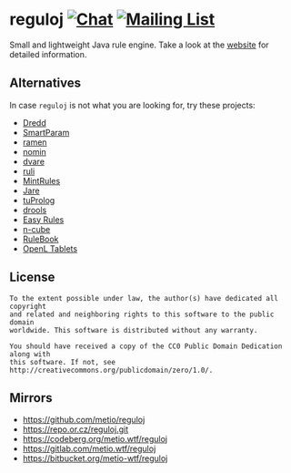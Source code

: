# reguloj [![Chat](https://img.shields.io/badge/matrix-%reguloj:matrix.org-brightgreen.svg?style=social&label=Matrix)](https://matrix.to/#/#reguloj:matrix.org) [![Mailing List](https://img.shields.io/badge/email-reguloj%40metio.groups.io%20-brightgreen.svg?style=social&label=Mail)](https://metio.groups.io/g/reguloj/topics)

Small and lightweight Java rule engine. Take a look at the [website](https://reguloj.projects.metio.wtf) for detailed information.

## Alternatives

In case `reguloj` is not what you are looking for, try these projects:

- [Dredd](https://github.com/amsterdatech/Dredd)
- [SmartParam](https://github.com/smartparam/smartparam)
- [ramen](https://github.com/asgarth/ramen)
- [nomin](https://github.com/dobrynya/nomin)
- [dvare](https://github.com/dvare/dvare-rules)
- [ruli](https://github.com/mediavrog/ruli)
- [MintRules](https://github.com/augusto/MintRules)
- [Jare](https://github.com/uwegeercken/jare)
- [tuProlog](http://alice.unibo.it/xwiki/bin/view/Tuprolog/)
- [drools](https://www.drools.org/)
- [Easy Rules](https://github.com/j-easy/easy-rules)
- [n-cube](https://github.com/jdereg/n-cube)
- [RuleBook](https://github.com/deliveredtechnologies/rulebook)
- [OpenL Tablets](http://openl-tablets.org/)

## License

```
To the extent possible under law, the author(s) have dedicated all copyright
and related and neighboring rights to this software to the public domain
worldwide. This software is distributed without any warranty.

You should have received a copy of the CC0 Public Domain Dedication along with
this software. If not, see http://creativecommons.org/publicdomain/zero/1.0/.
```

## Mirrors

- https://github.com/metio/reguloj
- https://repo.or.cz/reguloj.git
- https://codeberg.org/metio.wtf/reguloj
- https://gitlab.com/metio.wtf/reguloj
- https://bitbucket.org/metio-wtf/reguloj
